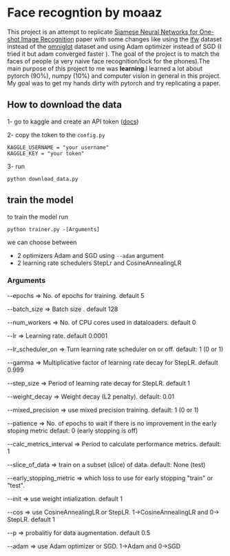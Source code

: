 # Face recogntion by moaaz

This project is an attempt to replicate
[Siamese Neural Networks for One-shot Image Recognition](https://www.cs.cmu.edu/~rsalakhu/papers/oneshot1.pdf "Siamese Neural Networks for One-shot Image Recognition")
paper with some changes like using the [lfw](https://www.kaggle.com/datasets/atulanandjha/lfwpeople "LFW from kaggle") dataset instead of the
[omniglot](https://www.kaggle.com/datasets/qweenink/omniglot "omniglot from kaggle") dataset and using Adam optimizer instead of SGD (I tried it but adam converged faster ).
The goal of the project is to match the faces of people (a very naive face recognition/lock for the phones).The main purpose of this
project to me was **learning**.I learned a lot about pytorch (90%), numpy (10%) and computer vision in general in this project.
My goal was to get my hands dirty with pytorch and try replicating a paper.

## How to download the data

1- go to kaggle and create an API token ([docs](https://www.kaggle.com/docs/api#getting-started-installation-&-authentication "kaggle docs"))

2- copy the token to the `config.py`

```
KAGGLE_USERNAME = "your username"
KAGGLE_KEY = "your token"
```

3- run

```
python download_data.py
```

## train the model

to train the model run

```
python trainer.py -[Arguments]
```

we can choose between

- 2 optimizers Adam and SGD using `--adam` argument
- 2 learning rate schedulers StepLr and CosineAnnealingLR

### Arguments

--epochs => No. of epochs for training. default 5

--batch_size => Batch size . default 128

--num_workers => No. of CPU cores used in dataloaders. default 0

--lr => Learning rate. default 0.0001

--lr_scheduler_on => Turn learning rate scheduler on or off. default: 1 (0 or 1)

--gamma => Multiplicative factor of learning rate decay for StepLR. default 0.999

--step_size => Period of learning rate decay for StepLR. default 1

--weight_decay => Weight decay (L2 penalty). default: 0.01

--mixed_precision => use mixed precision training. default: 1 (0 or 1)

--patience => No. of epochs to wait if there is no improvement in the early stoping metric defaut: 0 (early stopping is off)

--calc_metrics_interval => Period to calculate performance metrics. default: 1

--slice_of_data => train on a subset (slice) of data. default: None (test)

--early_stopping_metric => which loss to use for early stopping "train" or "test".

--init => use weight intialization. default 1

--cos => use CosineAnnealingLR or StepLR. 1->CosineAnnealingLR and 0-> StepLR. default 1

--p => probalitiy for data augmentation. default 0.5

--adam => use Adam optimizer or SGD. 1->Adam and 0->SGD
